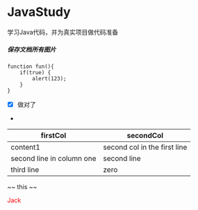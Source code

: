 # JavaStudy
学习Java代码，并为真实项目做代码准备

##### 保存文档所有图片
    function fun(){
        if(true) {
            alert(123);
        }
    }
- [x] 做对了
- 
firstCol | secondCol
-------- | ---------
content1 | second col in the first line
second line in column one | second line
third line | zero

~~ this ~~

<font color="red">Jack</font>
